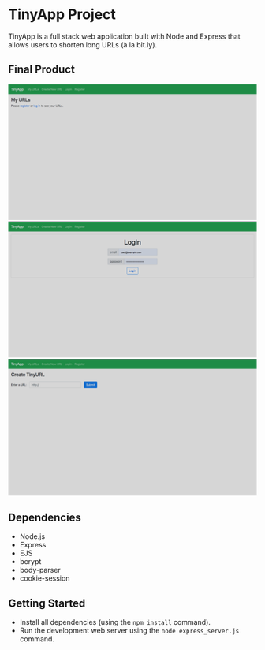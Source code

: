 # TinyApp Project

TinyApp is a full stack web application built with Node and Express that allows users to shorten long URLs (à la bit.ly).

## Final Product

!["URLs page"](https://github.com/amandaalliegro/tinyApp/blob/master/docs/URLs.png?raw=true)
!["Login page"](https://github.com/amandaalliegro/tinyApp/blob/master/docs/login.png?raw=true)
!["Create a Tiny URL"](https://github.com/amandaalliegro/tinyApp/blob/master/docs/createTinyURL.png?raw=true)

## Dependencies

- Node.js
- Express
- EJS
- bcrypt
- body-parser
- cookie-session

## Getting Started

- Install all dependencies (using the `npm install` command).
- Run the development web server using the `node express_server.js` command.